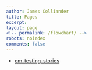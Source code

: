 ```yaml
---
author: James Colliander
title: Pages
excerpt:
layout: page
<!-- permalink: /flowchart/ -->
robots: noindex
comments: false
---
```


* [cm-testing-stories](./cm-testing-stories)



